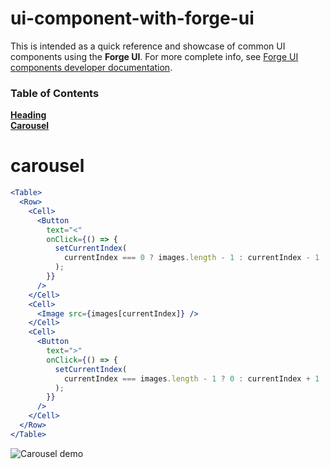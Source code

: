 # ui-component-with-forge-ui

This is intended as a quick reference and showcase of common UI components using the **Forge UI**. For more complete info, see [Forge UI components developer documentation](https://developer.atlassian.com/platform/forge/ui-components/).

### Table of Contents

**[Heading](#installation-instructions)**<br>
**[Carousel](#carousel)**<br>

# carousel

```jsx
<Table>
  <Row>
    <Cell>
      <Button
        text="<"
        onClick={() => {
          setCurrentIndex(
            currentIndex === 0 ? images.length - 1 : currentIndex - 1
          );
        }}
      />
    </Cell>
    <Cell>
      <Image src={images[currentIndex]} />
    </Cell>
    <Cell>
      <Button
        text=">"
        onClick={() => {
          setCurrentIndex(
            currentIndex === images.length - 1 ? 0 : currentIndex + 1
          );
        }}
      />
    </Cell>
  </Row>
</Table>
```

![Carousel demo](./img/carousel-demo.gif)
